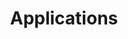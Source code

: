 ---
title: Applications
type: landing

sections:
  - block: portfolio
    id: applications
    content:
      title: Applications
      subtitle: 
      text: |-

        With applications that can be used by operational units and the public, OrionLab aims to showcase the value of AI for social good.

      filters:
        # Folders to display content from
        folders:
          - applications
      #   # Only show content with these tags
      #   tags: []
      #   # Exclude content with these tags
      #   exclude_tags: []
      #   # Which Hugo page kinds to show (https://gohugo.io/templates/section-templates/#page-kinds)
      #   kinds:
      #     - page
    design:
      # See Page Builder docs for all section customization options.
      # Choose how many columns the section has. Valid values: '1' or '2'.
      columns: '1'
      # Choose a listing view
      view: showcase
      # For Showcase view, flip alternate rows?
      flip_alt_rows: false
---